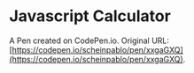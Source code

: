 # Javascript Calculator

A Pen created on CodePen.io. Original URL: [https://codepen.io/scheinpablo/pen/xxgaGXQ](https://codepen.io/scheinpablo/pen/xxgaGXQ).



